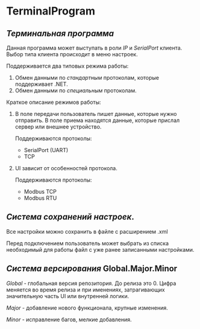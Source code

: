 # TerminalProgram
## *Терминальная программа*

Данная программа может выступать в роли *IP* и *SerialPort* клиента. Выбор типа клиента происходит в меню настроек.

Поддерживается два типовых режима работы:
1. Обмен данными по *стандартным* протоколам, которые поддерживает .NET.
2. Обмен данными по *специальным* протоколам.

Краткое описание режимов работы:
1. В поле передачи пользователь пишет данные, которые нужно отправить. В поле приема находятся данные, которые прислал сервер или внешнее устройство.

	Поддерживаются протоколы: 
	- SerialPort (UART)
	- TCP
2. UI зависит от особенностей протокола.

	Поддерживаются протоколы: 
	- Modbus TCP
	- Modbus RTU

## *Система сохранений настроек*. 

Все настройки можно сохранить в файле с расширением .xml 

Перед подключением пользователь может выбрать из списка необходимый для работы файл с уже ранее записанными настройками.


## *Система версирования* Global.Major.Minor

*Global* - глобальная версия репозитория. До релиза это 0. Цифра меняется во время релиза и при именениях, затрагивающих значительную часть UI или внутренней логики.

*Major* - добавление нового функционала, крупные изменения.

*Minor* - исправление багов, мелкие добавления.
